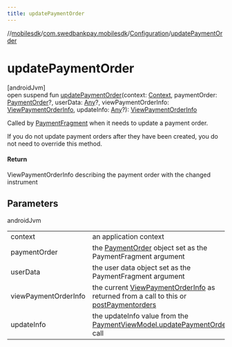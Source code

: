 ```yaml
---
title: updatePaymentOrder
---
```

//[mobilesdk](../../../index.html)/[com.swedbankpay.mobilesdk](../index.html)/[Configuration](index.html)/[updatePaymentOrder](update-payment-order.html)



# updatePaymentOrder



[androidJvm]\
open suspend fun [updatePaymentOrder](update-payment-order.html)(context: [Context](https://developer.android.com/reference/kotlin/android/content/Context.html), paymentOrder: [PaymentOrder](../-payment-order/index.html)?, userData: [Any](https://kotlinlang.org/api/latest/jvm/stdlib/kotlin/-any/index.html)?, viewPaymentOrderInfo: [ViewPaymentOrderInfo](../-view-payment-order-info/index.html), updateInfo: [Any](https://kotlinlang.org/api/latest/jvm/stdlib/kotlin/-any/index.html)?): [ViewPaymentOrderInfo](../-view-payment-order-info/index.html)



Called by [PaymentFragment](../-payment-fragment/index.html) when it needs to update a payment order.



If you do not update payment orders after they have been created, you do not need to override this method.



#### Return



ViewPaymentOrderInfo describing the payment order with the changed instrument



## Parameters


androidJvm

| | |
|---|---|
| context | an application context |
| paymentOrder | the [PaymentOrder](../-payment-order/index.html) object set as the PaymentFragment argument |
| userData | the user data object set as the PaymentFragment argument |
| viewPaymentOrderInfo | the current [ViewPaymentOrderInfo](../-view-payment-order-info/index.html) as returned from a call to this or [postPaymentorders](post-paymentorders.html) |
| updateInfo | the updateInfo value from the [PaymentViewModel.updatePaymentOrder](../-payment-view-model/update-payment-order.html) call |




